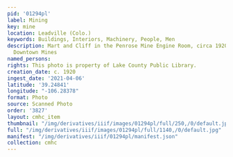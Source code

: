 ```yaml
---
pid: '01294pl'
label: Mining
key: mine
location: Leadville (Colo.)
keywords: Buildings, Interiors, Machinery, People, Men
description: Mart and Cliff in the Penrose Mine Engine Room, circa 1920. Hoist Room,
  Downtown Mines
named_persons: 
rights: This photo is property of Lake County Public Library.
creation_date: c. 1920
ingest_date: '2021-04-06'
latitude: '39.24841'
longitude: "-106.28378"
format: Photo
source: Scanned Photo
order: '3827'
layout: cmhc_item
thumbnail: "/img/derivatives/iiif/images/01294pl/full/250,/0/default.jpg"
full: "/img/derivatives/iiif/images/01294pl/full/1140,/0/default.jpg"
manifest: "/img/derivatives/iiif/01294pl/manifest.json"
collection: cmhc
---
```

